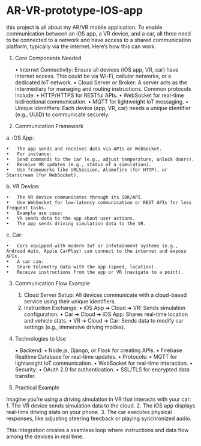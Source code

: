 # AR-VR-prototype-IOS-app
this project is all about my AR/VR mobile application. 
To enable communication between an iOS app, a VR device, and a car, all three need to be connected to a network and have access to a shared communication platform, typically via the internet. Here’s how this can work:

1. Core Components Needed

	•	Internet Connectivity: Ensure all devices (iOS app, VR, car) have internet access. This could be via Wi-Fi, cellular networks, or a dedicated IoT network.
	•	Cloud Server or Broker: A server acts as the intermediary for managing and routing instructions. Common protocols include:
	•	HTTP/HTTPS for RESTful APIs.
	•	WebSocket for real-time bidirectional communication.
	•	MQTT for lightweight IoT messaging.
	•	Unique Identifiers: Each device (app, VR, car) needs a unique identifier (e.g., UUID) to communicate securely.

2. Communication Framework

a. iOS App:

	•	The app sends and receives data via APIs or WebSocket.
	•	For instance:
	•	Send commands to the car (e.g., adjust temperature, unlock doors).
	•	Receive VR updates (e.g., status of a simulation).
	•	Use frameworks like URLSession, Alamofire (for HTTP), or Starscream (for WebSocket).

b. VR Device:

	•	The VR device communicates through its SDK/API.
	•	Use WebSocket for low-latency communication or REST APIs for less frequent tasks.
	•	Example use case:
	•	VR sends data to the app about user actions.
	•	The app sends driving simulation data to the VR.

c. Car:

	•	Cars equipped with modern IoT or infotainment systems (e.g., Android Auto, Apple CarPlay) can connect to the internet and expose APIs.
	•	A car can:
	•	Share telemetry data with the app (speed, location).
	•	Receive instructions from the app or VR (navigate to a point).

3. Communication Flow Example

	1.	Cloud Server Setup: All devices communicate with a cloud-based service using their unique identifiers.
	2.	Instruction Exchange:
	•	iOS App ➔ Cloud ➔ VR: Sends simulation configuration.
	•	Car ➔ Cloud ➔ iOS App: Shares real-time location and vehicle stats.
	•	VR ➔ Cloud ➔ Car: Sends data to modify car settings (e.g., immersive driving modes).

4. Technologies to Use

	•	Backend:
	•	Node.js, Django, or Flask for creating APIs.
	•	Firebase Realtime Database for real-time updates.
	•	Protocols:
	•	MQTT for lightweight IoT communication.
	•	WebSocket for real-time interaction.
	•	Security:
	•	OAuth 2.0 for authentication.
	•	SSL/TLS for encrypted data transfer.

5. Practical Example

Imagine you’re using a driving simulation in VR that interacts with your car:
	1.	The VR device sends simulation data to the cloud.
	2.	The iOS app displays real-time driving stats on your phone.
	3.	The car executes physical responses, like adjusting steering feedback or playing synchronized audio.

This integration creates a seamless loop where instructions and data flow among the devices in real time.
